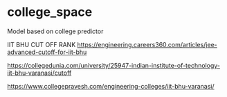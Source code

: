 # college_space
Model based on college predictor

IIT BHU CUT OFF RANK
https://engineering.careers360.com/articles/jee-advanced-cutoff-for-iit-bhu

https://collegedunia.com/university/25947-indian-institute-of-technology-iit-bhu-varanasi/cutoff

https://www.collegepravesh.com/engineering-colleges/iit-bhu-varanasi/
